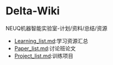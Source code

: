 # Delta-Wiki
NEUQ机器智能实验室-计划/资料/总结/资源
+ [Learning_list.md](Learning_list.md):学习资源汇总
+ [Paper_list.md](Paper_list.md):讨论班论文
+ [Project_list.md](Project_list.md):训练项目
